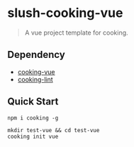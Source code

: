 # slush-cooking-vue

> A vue project template for cooking.

## Dependency
- [cooking-vue](https://github.com/cookingjs/cooking-vue/)
- [cooking-lint](https://github.com/cookingjs/cooking-lint/)

## Quick Start
```shell
npm i cooking -g

mkdir test-vue && cd test-vue
cooking init vue
```